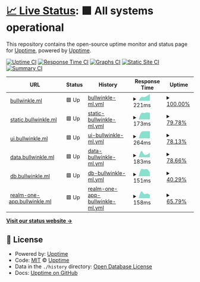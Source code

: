 # [📈 Live Status](https://monitor.bullwinkle.ml): <!--live status--> **🟩 All systems operational**

This repository contains the open-source uptime monitor and status page for [Upptime](https://upptime.js.org), powered by [Upptime](https://github.com/upptime/upptime).

[![Uptime CI](https://github.com/bullwinkle-org/monitor-uptime/workflows/Uptime%20CI/badge.svg)](https://github.com/upptime/upptime/actions?query=workflow%3A%22Uptime+CI%22)
[![Response Time CI](https://github.com/bullwinkle-org/monitor-uptime/workflows/Response%20Time%20CI/badge.svg)](https://github.com/upptime/upptime/actions?query=workflow%3A%22Response+Time+CI%22)
[![Graphs CI](https://github.com/bullwinkle-org/monitor-uptime/workflows/Graphs%20CI/badge.svg)](https://github.com/upptime/upptime/actions?query=workflow%3A%22Graphs+CI%22)
[![Static Site CI](https://github.com/bullwinkle-org/monitor-uptime/workflows/Static%20Site%20CI/badge.svg)](https://github.com/upptime/upptime/actions?query=workflow%3A%22Static+Site+CI%22)
[![Summary CI](https://github.com/bullwinkle-org/monitor-uptime/workflows/Summary%20CI/badge.svg)](https://github.com/upptime/upptime/actions?query=workflow%3A%22Summary+CI%22)

<!--start: status pages-->
<!-- This summary is generated by Upptime (https://github.com/upptime/upptime) -->
<!-- Do not edit this manually, your changes will be overwritten -->
<!-- prettier-ignore -->
| URL | Status | History | Response Time | Uptime |
| --- | ------ | ------- | ------------- | ------ |
| <img alt="" src="https://favicons.githubusercontent.com/bullwinkle.ml" height="13"> [bullwinkle.ml](https://bullwinkle.ml) | 🟩 Up | [bullwinkle-ml.yml](https://github.com/bullwinkle-org/monitor-uptime/commits/HEAD/history/bullwinkle-ml.yml) | <details><summary><img alt="Response time graph" src="./graphs/bullwinkle-ml/response-time-week.png" height="20"> 221ms</summary><br><a href="https://monitor.bullwinkle.ml/history/bullwinkle-ml"><img alt="Response time 221" src="https://img.shields.io/endpoint?url=https%3A%2F%2Fraw.githubusercontent.com%2Fbullwinkle-org%2Fmonitor-uptime%2FHEAD%2Fapi%2Fbullwinkle-ml%2Fresponse-time.json"></a><br><a href="https://monitor.bullwinkle.ml/history/bullwinkle-ml"><img alt="24-hour response time 221" src="https://img.shields.io/endpoint?url=https%3A%2F%2Fraw.githubusercontent.com%2Fbullwinkle-org%2Fmonitor-uptime%2FHEAD%2Fapi%2Fbullwinkle-ml%2Fresponse-time-day.json"></a><br><a href="https://monitor.bullwinkle.ml/history/bullwinkle-ml"><img alt="7-day response time 221" src="https://img.shields.io/endpoint?url=https%3A%2F%2Fraw.githubusercontent.com%2Fbullwinkle-org%2Fmonitor-uptime%2FHEAD%2Fapi%2Fbullwinkle-ml%2Fresponse-time-week.json"></a><br><a href="https://monitor.bullwinkle.ml/history/bullwinkle-ml"><img alt="30-day response time 221" src="https://img.shields.io/endpoint?url=https%3A%2F%2Fraw.githubusercontent.com%2Fbullwinkle-org%2Fmonitor-uptime%2FHEAD%2Fapi%2Fbullwinkle-ml%2Fresponse-time-month.json"></a><br><a href="https://monitor.bullwinkle.ml/history/bullwinkle-ml"><img alt="1-year response time 221" src="https://img.shields.io/endpoint?url=https%3A%2F%2Fraw.githubusercontent.com%2Fbullwinkle-org%2Fmonitor-uptime%2FHEAD%2Fapi%2Fbullwinkle-ml%2Fresponse-time-year.json"></a></details> | <details><summary><a href="https://monitor.bullwinkle.ml/history/bullwinkle-ml">100.00%</a></summary><a href="https://monitor.bullwinkle.ml/history/bullwinkle-ml"><img alt="All-time uptime 100.00%" src="https://img.shields.io/endpoint?url=https%3A%2F%2Fraw.githubusercontent.com%2Fbullwinkle-org%2Fmonitor-uptime%2FHEAD%2Fapi%2Fbullwinkle-ml%2Fuptime.json"></a><br><a href="https://monitor.bullwinkle.ml/history/bullwinkle-ml"><img alt="24-hour uptime 100.00%" src="https://img.shields.io/endpoint?url=https%3A%2F%2Fraw.githubusercontent.com%2Fbullwinkle-org%2Fmonitor-uptime%2FHEAD%2Fapi%2Fbullwinkle-ml%2Fuptime-day.json"></a><br><a href="https://monitor.bullwinkle.ml/history/bullwinkle-ml"><img alt="7-day uptime 100.00%" src="https://img.shields.io/endpoint?url=https%3A%2F%2Fraw.githubusercontent.com%2Fbullwinkle-org%2Fmonitor-uptime%2FHEAD%2Fapi%2Fbullwinkle-ml%2Fuptime-week.json"></a><br><a href="https://monitor.bullwinkle.ml/history/bullwinkle-ml"><img alt="30-day uptime 100.00%" src="https://img.shields.io/endpoint?url=https%3A%2F%2Fraw.githubusercontent.com%2Fbullwinkle-org%2Fmonitor-uptime%2FHEAD%2Fapi%2Fbullwinkle-ml%2Fuptime-month.json"></a><br><a href="https://monitor.bullwinkle.ml/history/bullwinkle-ml"><img alt="1-year uptime 100.00%" src="https://img.shields.io/endpoint?url=https%3A%2F%2Fraw.githubusercontent.com%2Fbullwinkle-org%2Fmonitor-uptime%2FHEAD%2Fapi%2Fbullwinkle-ml%2Fuptime-year.json"></a></details>
| <img alt="" src="https://favicons.githubusercontent.com/static.bullwinkle.ml" height="13"> [static.bullwinkle.ml](https://static.bullwinkle.ml) | 🟩 Up | [static-bullwinkle-ml.yml](https://github.com/bullwinkle-org/monitor-uptime/commits/HEAD/history/static-bullwinkle-ml.yml) | <details><summary><img alt="Response time graph" src="./graphs/static-bullwinkle-ml/response-time-week.png" height="20"> 173ms</summary><br><a href="https://monitor.bullwinkle.ml/history/static-bullwinkle-ml"><img alt="Response time 173" src="https://img.shields.io/endpoint?url=https%3A%2F%2Fraw.githubusercontent.com%2Fbullwinkle-org%2Fmonitor-uptime%2FHEAD%2Fapi%2Fstatic-bullwinkle-ml%2Fresponse-time.json"></a><br><a href="https://monitor.bullwinkle.ml/history/static-bullwinkle-ml"><img alt="24-hour response time 173" src="https://img.shields.io/endpoint?url=https%3A%2F%2Fraw.githubusercontent.com%2Fbullwinkle-org%2Fmonitor-uptime%2FHEAD%2Fapi%2Fstatic-bullwinkle-ml%2Fresponse-time-day.json"></a><br><a href="https://monitor.bullwinkle.ml/history/static-bullwinkle-ml"><img alt="7-day response time 173" src="https://img.shields.io/endpoint?url=https%3A%2F%2Fraw.githubusercontent.com%2Fbullwinkle-org%2Fmonitor-uptime%2FHEAD%2Fapi%2Fstatic-bullwinkle-ml%2Fresponse-time-week.json"></a><br><a href="https://monitor.bullwinkle.ml/history/static-bullwinkle-ml"><img alt="30-day response time 173" src="https://img.shields.io/endpoint?url=https%3A%2F%2Fraw.githubusercontent.com%2Fbullwinkle-org%2Fmonitor-uptime%2FHEAD%2Fapi%2Fstatic-bullwinkle-ml%2Fresponse-time-month.json"></a><br><a href="https://monitor.bullwinkle.ml/history/static-bullwinkle-ml"><img alt="1-year response time 173" src="https://img.shields.io/endpoint?url=https%3A%2F%2Fraw.githubusercontent.com%2Fbullwinkle-org%2Fmonitor-uptime%2FHEAD%2Fapi%2Fstatic-bullwinkle-ml%2Fresponse-time-year.json"></a></details> | <details><summary><a href="https://monitor.bullwinkle.ml/history/static-bullwinkle-ml">79.78%</a></summary><a href="https://monitor.bullwinkle.ml/history/static-bullwinkle-ml"><img alt="All-time uptime 79.78%" src="https://img.shields.io/endpoint?url=https%3A%2F%2Fraw.githubusercontent.com%2Fbullwinkle-org%2Fmonitor-uptime%2FHEAD%2Fapi%2Fstatic-bullwinkle-ml%2Fuptime.json"></a><br><a href="https://monitor.bullwinkle.ml/history/static-bullwinkle-ml"><img alt="24-hour uptime 26.35%" src="https://img.shields.io/endpoint?url=https%3A%2F%2Fraw.githubusercontent.com%2Fbullwinkle-org%2Fmonitor-uptime%2FHEAD%2Fapi%2Fstatic-bullwinkle-ml%2Fuptime-day.json"></a><br><a href="https://monitor.bullwinkle.ml/history/static-bullwinkle-ml"><img alt="7-day uptime 79.78%" src="https://img.shields.io/endpoint?url=https%3A%2F%2Fraw.githubusercontent.com%2Fbullwinkle-org%2Fmonitor-uptime%2FHEAD%2Fapi%2Fstatic-bullwinkle-ml%2Fuptime-week.json"></a><br><a href="https://monitor.bullwinkle.ml/history/static-bullwinkle-ml"><img alt="30-day uptime 79.78%" src="https://img.shields.io/endpoint?url=https%3A%2F%2Fraw.githubusercontent.com%2Fbullwinkle-org%2Fmonitor-uptime%2FHEAD%2Fapi%2Fstatic-bullwinkle-ml%2Fuptime-month.json"></a><br><a href="https://monitor.bullwinkle.ml/history/static-bullwinkle-ml"><img alt="1-year uptime 79.78%" src="https://img.shields.io/endpoint?url=https%3A%2F%2Fraw.githubusercontent.com%2Fbullwinkle-org%2Fmonitor-uptime%2FHEAD%2Fapi%2Fstatic-bullwinkle-ml%2Fuptime-year.json"></a></details>
| <img alt="" src="https://favicons.githubusercontent.com/ui.bullwinkle.ml" height="13"> [ui.bullwinkle.ml](https://ui.bullwinkle.ml) | 🟩 Up | [ui-bullwinkle-ml.yml](https://github.com/bullwinkle-org/monitor-uptime/commits/HEAD/history/ui-bullwinkle-ml.yml) | <details><summary><img alt="Response time graph" src="./graphs/ui-bullwinkle-ml/response-time-week.png" height="20"> 264ms</summary><br><a href="https://monitor.bullwinkle.ml/history/ui-bullwinkle-ml"><img alt="Response time 264" src="https://img.shields.io/endpoint?url=https%3A%2F%2Fraw.githubusercontent.com%2Fbullwinkle-org%2Fmonitor-uptime%2FHEAD%2Fapi%2Fui-bullwinkle-ml%2Fresponse-time.json"></a><br><a href="https://monitor.bullwinkle.ml/history/ui-bullwinkle-ml"><img alt="24-hour response time 264" src="https://img.shields.io/endpoint?url=https%3A%2F%2Fraw.githubusercontent.com%2Fbullwinkle-org%2Fmonitor-uptime%2FHEAD%2Fapi%2Fui-bullwinkle-ml%2Fresponse-time-day.json"></a><br><a href="https://monitor.bullwinkle.ml/history/ui-bullwinkle-ml"><img alt="7-day response time 264" src="https://img.shields.io/endpoint?url=https%3A%2F%2Fraw.githubusercontent.com%2Fbullwinkle-org%2Fmonitor-uptime%2FHEAD%2Fapi%2Fui-bullwinkle-ml%2Fresponse-time-week.json"></a><br><a href="https://monitor.bullwinkle.ml/history/ui-bullwinkle-ml"><img alt="30-day response time 264" src="https://img.shields.io/endpoint?url=https%3A%2F%2Fraw.githubusercontent.com%2Fbullwinkle-org%2Fmonitor-uptime%2FHEAD%2Fapi%2Fui-bullwinkle-ml%2Fresponse-time-month.json"></a><br><a href="https://monitor.bullwinkle.ml/history/ui-bullwinkle-ml"><img alt="1-year response time 264" src="https://img.shields.io/endpoint?url=https%3A%2F%2Fraw.githubusercontent.com%2Fbullwinkle-org%2Fmonitor-uptime%2FHEAD%2Fapi%2Fui-bullwinkle-ml%2Fresponse-time-year.json"></a></details> | <details><summary><a href="https://monitor.bullwinkle.ml/history/ui-bullwinkle-ml">78.13%</a></summary><a href="https://monitor.bullwinkle.ml/history/ui-bullwinkle-ml"><img alt="All-time uptime 78.13%" src="https://img.shields.io/endpoint?url=https%3A%2F%2Fraw.githubusercontent.com%2Fbullwinkle-org%2Fmonitor-uptime%2FHEAD%2Fapi%2Fui-bullwinkle-ml%2Fuptime.json"></a><br><a href="https://monitor.bullwinkle.ml/history/ui-bullwinkle-ml"><img alt="24-hour uptime 20.13%" src="https://img.shields.io/endpoint?url=https%3A%2F%2Fraw.githubusercontent.com%2Fbullwinkle-org%2Fmonitor-uptime%2FHEAD%2Fapi%2Fui-bullwinkle-ml%2Fuptime-day.json"></a><br><a href="https://monitor.bullwinkle.ml/history/ui-bullwinkle-ml"><img alt="7-day uptime 78.13%" src="https://img.shields.io/endpoint?url=https%3A%2F%2Fraw.githubusercontent.com%2Fbullwinkle-org%2Fmonitor-uptime%2FHEAD%2Fapi%2Fui-bullwinkle-ml%2Fuptime-week.json"></a><br><a href="https://monitor.bullwinkle.ml/history/ui-bullwinkle-ml"><img alt="30-day uptime 78.13%" src="https://img.shields.io/endpoint?url=https%3A%2F%2Fraw.githubusercontent.com%2Fbullwinkle-org%2Fmonitor-uptime%2FHEAD%2Fapi%2Fui-bullwinkle-ml%2Fuptime-month.json"></a><br><a href="https://monitor.bullwinkle.ml/history/ui-bullwinkle-ml"><img alt="1-year uptime 78.13%" src="https://img.shields.io/endpoint?url=https%3A%2F%2Fraw.githubusercontent.com%2Fbullwinkle-org%2Fmonitor-uptime%2FHEAD%2Fapi%2Fui-bullwinkle-ml%2Fuptime-year.json"></a></details>
| <img alt="" src="https://favicons.githubusercontent.com/data.bullwinkle.ml" height="13"> [data.bullwinkle.ml](https://data.bullwinkle.ml) | 🟩 Up | [data-bullwinkle-ml.yml](https://github.com/bullwinkle-org/monitor-uptime/commits/HEAD/history/data-bullwinkle-ml.yml) | <details><summary><img alt="Response time graph" src="./graphs/data-bullwinkle-ml/response-time-week.png" height="20"> 183ms</summary><br><a href="https://monitor.bullwinkle.ml/history/data-bullwinkle-ml"><img alt="Response time 183" src="https://img.shields.io/endpoint?url=https%3A%2F%2Fraw.githubusercontent.com%2Fbullwinkle-org%2Fmonitor-uptime%2FHEAD%2Fapi%2Fdata-bullwinkle-ml%2Fresponse-time.json"></a><br><a href="https://monitor.bullwinkle.ml/history/data-bullwinkle-ml"><img alt="24-hour response time 183" src="https://img.shields.io/endpoint?url=https%3A%2F%2Fraw.githubusercontent.com%2Fbullwinkle-org%2Fmonitor-uptime%2FHEAD%2Fapi%2Fdata-bullwinkle-ml%2Fresponse-time-day.json"></a><br><a href="https://monitor.bullwinkle.ml/history/data-bullwinkle-ml"><img alt="7-day response time 183" src="https://img.shields.io/endpoint?url=https%3A%2F%2Fraw.githubusercontent.com%2Fbullwinkle-org%2Fmonitor-uptime%2FHEAD%2Fapi%2Fdata-bullwinkle-ml%2Fresponse-time-week.json"></a><br><a href="https://monitor.bullwinkle.ml/history/data-bullwinkle-ml"><img alt="30-day response time 183" src="https://img.shields.io/endpoint?url=https%3A%2F%2Fraw.githubusercontent.com%2Fbullwinkle-org%2Fmonitor-uptime%2FHEAD%2Fapi%2Fdata-bullwinkle-ml%2Fresponse-time-month.json"></a><br><a href="https://monitor.bullwinkle.ml/history/data-bullwinkle-ml"><img alt="1-year response time 183" src="https://img.shields.io/endpoint?url=https%3A%2F%2Fraw.githubusercontent.com%2Fbullwinkle-org%2Fmonitor-uptime%2FHEAD%2Fapi%2Fdata-bullwinkle-ml%2Fresponse-time-year.json"></a></details> | <details><summary><a href="https://monitor.bullwinkle.ml/history/data-bullwinkle-ml">78.66%</a></summary><a href="https://monitor.bullwinkle.ml/history/data-bullwinkle-ml"><img alt="All-time uptime 78.66%" src="https://img.shields.io/endpoint?url=https%3A%2F%2Fraw.githubusercontent.com%2Fbullwinkle-org%2Fmonitor-uptime%2FHEAD%2Fapi%2Fdata-bullwinkle-ml%2Fuptime.json"></a><br><a href="https://monitor.bullwinkle.ml/history/data-bullwinkle-ml"><img alt="24-hour uptime 22.16%" src="https://img.shields.io/endpoint?url=https%3A%2F%2Fraw.githubusercontent.com%2Fbullwinkle-org%2Fmonitor-uptime%2FHEAD%2Fapi%2Fdata-bullwinkle-ml%2Fuptime-day.json"></a><br><a href="https://monitor.bullwinkle.ml/history/data-bullwinkle-ml"><img alt="7-day uptime 78.66%" src="https://img.shields.io/endpoint?url=https%3A%2F%2Fraw.githubusercontent.com%2Fbullwinkle-org%2Fmonitor-uptime%2FHEAD%2Fapi%2Fdata-bullwinkle-ml%2Fuptime-week.json"></a><br><a href="https://monitor.bullwinkle.ml/history/data-bullwinkle-ml"><img alt="30-day uptime 78.66%" src="https://img.shields.io/endpoint?url=https%3A%2F%2Fraw.githubusercontent.com%2Fbullwinkle-org%2Fmonitor-uptime%2FHEAD%2Fapi%2Fdata-bullwinkle-ml%2Fuptime-month.json"></a><br><a href="https://monitor.bullwinkle.ml/history/data-bullwinkle-ml"><img alt="1-year uptime 78.66%" src="https://img.shields.io/endpoint?url=https%3A%2F%2Fraw.githubusercontent.com%2Fbullwinkle-org%2Fmonitor-uptime%2FHEAD%2Fapi%2Fdata-bullwinkle-ml%2Fuptime-year.json"></a></details>
| <img alt="" src="https://favicons.githubusercontent.com/db.bullwinkle.ml" height="13"> [db.bullwinkle.ml](https://db.bullwinkle.ml) | 🟩 Up | [db-bullwinkle-ml.yml](https://github.com/bullwinkle-org/monitor-uptime/commits/HEAD/history/db-bullwinkle-ml.yml) | <details><summary><img alt="Response time graph" src="./graphs/db-bullwinkle-ml/response-time-week.png" height="20"> 151ms</summary><br><a href="https://monitor.bullwinkle.ml/history/db-bullwinkle-ml"><img alt="Response time 151" src="https://img.shields.io/endpoint?url=https%3A%2F%2Fraw.githubusercontent.com%2Fbullwinkle-org%2Fmonitor-uptime%2FHEAD%2Fapi%2Fdb-bullwinkle-ml%2Fresponse-time.json"></a><br><a href="https://monitor.bullwinkle.ml/history/db-bullwinkle-ml"><img alt="24-hour response time 151" src="https://img.shields.io/endpoint?url=https%3A%2F%2Fraw.githubusercontent.com%2Fbullwinkle-org%2Fmonitor-uptime%2FHEAD%2Fapi%2Fdb-bullwinkle-ml%2Fresponse-time-day.json"></a><br><a href="https://monitor.bullwinkle.ml/history/db-bullwinkle-ml"><img alt="7-day response time 151" src="https://img.shields.io/endpoint?url=https%3A%2F%2Fraw.githubusercontent.com%2Fbullwinkle-org%2Fmonitor-uptime%2FHEAD%2Fapi%2Fdb-bullwinkle-ml%2Fresponse-time-week.json"></a><br><a href="https://monitor.bullwinkle.ml/history/db-bullwinkle-ml"><img alt="30-day response time 151" src="https://img.shields.io/endpoint?url=https%3A%2F%2Fraw.githubusercontent.com%2Fbullwinkle-org%2Fmonitor-uptime%2FHEAD%2Fapi%2Fdb-bullwinkle-ml%2Fresponse-time-month.json"></a><br><a href="https://monitor.bullwinkle.ml/history/db-bullwinkle-ml"><img alt="1-year response time 151" src="https://img.shields.io/endpoint?url=https%3A%2F%2Fraw.githubusercontent.com%2Fbullwinkle-org%2Fmonitor-uptime%2FHEAD%2Fapi%2Fdb-bullwinkle-ml%2Fresponse-time-year.json"></a></details> | <details><summary><a href="https://monitor.bullwinkle.ml/history/db-bullwinkle-ml">40.29%</a></summary><a href="https://monitor.bullwinkle.ml/history/db-bullwinkle-ml"><img alt="All-time uptime 40.29%" src="https://img.shields.io/endpoint?url=https%3A%2F%2Fraw.githubusercontent.com%2Fbullwinkle-org%2Fmonitor-uptime%2FHEAD%2Fapi%2Fdb-bullwinkle-ml%2Fuptime.json"></a><br><a href="https://monitor.bullwinkle.ml/history/db-bullwinkle-ml"><img alt="24-hour uptime 26.34%" src="https://img.shields.io/endpoint?url=https%3A%2F%2Fraw.githubusercontent.com%2Fbullwinkle-org%2Fmonitor-uptime%2FHEAD%2Fapi%2Fdb-bullwinkle-ml%2Fuptime-day.json"></a><br><a href="https://monitor.bullwinkle.ml/history/db-bullwinkle-ml"><img alt="7-day uptime 40.29%" src="https://img.shields.io/endpoint?url=https%3A%2F%2Fraw.githubusercontent.com%2Fbullwinkle-org%2Fmonitor-uptime%2FHEAD%2Fapi%2Fdb-bullwinkle-ml%2Fuptime-week.json"></a><br><a href="https://monitor.bullwinkle.ml/history/db-bullwinkle-ml"><img alt="30-day uptime 40.29%" src="https://img.shields.io/endpoint?url=https%3A%2F%2Fraw.githubusercontent.com%2Fbullwinkle-org%2Fmonitor-uptime%2FHEAD%2Fapi%2Fdb-bullwinkle-ml%2Fuptime-month.json"></a><br><a href="https://monitor.bullwinkle.ml/history/db-bullwinkle-ml"><img alt="1-year uptime 40.29%" src="https://img.shields.io/endpoint?url=https%3A%2F%2Fraw.githubusercontent.com%2Fbullwinkle-org%2Fmonitor-uptime%2FHEAD%2Fapi%2Fdb-bullwinkle-ml%2Fuptime-year.json"></a></details>
| <img alt="" src="https://favicons.githubusercontent.com/realm-one-app.bullwinkle.ml" height="13"> [realm-one-app.bullwinkle.ml](https://realm-one-app.bullwinkle.ml) | 🟩 Up | [realm-one-app-bullwinkle-ml.yml](https://github.com/bullwinkle-org/monitor-uptime/commits/HEAD/history/realm-one-app-bullwinkle-ml.yml) | <details><summary><img alt="Response time graph" src="./graphs/realm-one-app-bullwinkle-ml/response-time-week.png" height="20"> 158ms</summary><br><a href="https://monitor.bullwinkle.ml/history/realm-one-app-bullwinkle-ml"><img alt="Response time 158" src="https://img.shields.io/endpoint?url=https%3A%2F%2Fraw.githubusercontent.com%2Fbullwinkle-org%2Fmonitor-uptime%2FHEAD%2Fapi%2Frealm-one-app-bullwinkle-ml%2Fresponse-time.json"></a><br><a href="https://monitor.bullwinkle.ml/history/realm-one-app-bullwinkle-ml"><img alt="24-hour response time 158" src="https://img.shields.io/endpoint?url=https%3A%2F%2Fraw.githubusercontent.com%2Fbullwinkle-org%2Fmonitor-uptime%2FHEAD%2Fapi%2Frealm-one-app-bullwinkle-ml%2Fresponse-time-day.json"></a><br><a href="https://monitor.bullwinkle.ml/history/realm-one-app-bullwinkle-ml"><img alt="7-day response time 158" src="https://img.shields.io/endpoint?url=https%3A%2F%2Fraw.githubusercontent.com%2Fbullwinkle-org%2Fmonitor-uptime%2FHEAD%2Fapi%2Frealm-one-app-bullwinkle-ml%2Fresponse-time-week.json"></a><br><a href="https://monitor.bullwinkle.ml/history/realm-one-app-bullwinkle-ml"><img alt="30-day response time 158" src="https://img.shields.io/endpoint?url=https%3A%2F%2Fraw.githubusercontent.com%2Fbullwinkle-org%2Fmonitor-uptime%2FHEAD%2Fapi%2Frealm-one-app-bullwinkle-ml%2Fresponse-time-month.json"></a><br><a href="https://monitor.bullwinkle.ml/history/realm-one-app-bullwinkle-ml"><img alt="1-year response time 158" src="https://img.shields.io/endpoint?url=https%3A%2F%2Fraw.githubusercontent.com%2Fbullwinkle-org%2Fmonitor-uptime%2FHEAD%2Fapi%2Frealm-one-app-bullwinkle-ml%2Fresponse-time-year.json"></a></details> | <details><summary><a href="https://monitor.bullwinkle.ml/history/realm-one-app-bullwinkle-ml">65.79%</a></summary><a href="https://monitor.bullwinkle.ml/history/realm-one-app-bullwinkle-ml"><img alt="All-time uptime 65.79%" src="https://img.shields.io/endpoint?url=https%3A%2F%2Fraw.githubusercontent.com%2Fbullwinkle-org%2Fmonitor-uptime%2FHEAD%2Fapi%2Frealm-one-app-bullwinkle-ml%2Fuptime.json"></a><br><a href="https://monitor.bullwinkle.ml/history/realm-one-app-bullwinkle-ml"><img alt="24-hour uptime 24.50%" src="https://img.shields.io/endpoint?url=https%3A%2F%2Fraw.githubusercontent.com%2Fbullwinkle-org%2Fmonitor-uptime%2FHEAD%2Fapi%2Frealm-one-app-bullwinkle-ml%2Fuptime-day.json"></a><br><a href="https://monitor.bullwinkle.ml/history/realm-one-app-bullwinkle-ml"><img alt="7-day uptime 65.79%" src="https://img.shields.io/endpoint?url=https%3A%2F%2Fraw.githubusercontent.com%2Fbullwinkle-org%2Fmonitor-uptime%2FHEAD%2Fapi%2Frealm-one-app-bullwinkle-ml%2Fuptime-week.json"></a><br><a href="https://monitor.bullwinkle.ml/history/realm-one-app-bullwinkle-ml"><img alt="30-day uptime 65.79%" src="https://img.shields.io/endpoint?url=https%3A%2F%2Fraw.githubusercontent.com%2Fbullwinkle-org%2Fmonitor-uptime%2FHEAD%2Fapi%2Frealm-one-app-bullwinkle-ml%2Fuptime-month.json"></a><br><a href="https://monitor.bullwinkle.ml/history/realm-one-app-bullwinkle-ml"><img alt="1-year uptime 65.79%" src="https://img.shields.io/endpoint?url=https%3A%2F%2Fraw.githubusercontent.com%2Fbullwinkle-org%2Fmonitor-uptime%2FHEAD%2Fapi%2Frealm-one-app-bullwinkle-ml%2Fuptime-year.json"></a></details>

<!--end: status pages-->

[**Visit our status website →**](https://monitor.bullwinkle.ml)

## 📄 License

- Powered by: [Upptime](https://github.com/upptime/upptime)
- Code: [MIT](./LICENSE) © [Upptime](https://upptime.js.org)
- Data in the `./history` directory: [Open Database License](https://opendatacommons.org/licenses/odbl/1-0/)
- Docs: [Upptime on GitHub](https://upptime.js.org/docs/)
